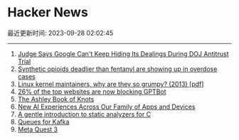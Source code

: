 # Hacker News

最近更新时间: 2023-09-28 02:02:45

--- 
1. [Judge Says Google Can't Keep Hiding Its Dealings During DOJ Antitrust Trial](https://gizmodo.com/judge-says-google-cant-keep-hiding-docs-antitrust-1850877990) 
2. [Synthetic opioids deadlier than fentanyl are showing up in overdose cases](https://theconversation.com/nitazenes-synthetic-opioids-more-deadly-than-fentanyl-are-starting-to-turn-up-in-overdose-cases-212589) 
3. [Linux kernel maintainers, why are they so grumpy? (2013) [pdf]](https://elinux.org/images/0/06/Lca13-gregkh-I-dont-want-your-code.pdf) 
4. [26% of the top websites are now blocking GPTBot](https://searchengineland.com/more-popular-websites-blocking-gptbot-432531) 
5. [The Ashley Book of Knots](https://archive.org/details/TheAshleyBookOfKnots) 
6. [New AI Experiences Across Our Family of Apps and Devices](https://about.fb.com/news/2023/09/introducing-ai-powered-assistants-characters-and-creative-tools/) 
7. [A gentle introduction to static analyzers for C](https://nrk.neocities.org/articles/c-static-analyzers) 
8. [Queues for Kafka](https://cwiki.apache.org/confluence/display/KAFKA/KIP-932%3A+Queues+for+Kafka) 
9. [Meta Quest 3](https://www.meta.com/quest/quest-3/) 
